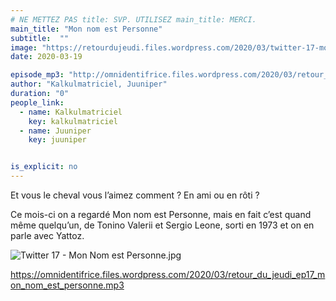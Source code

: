 ```yaml
---
# NE METTEZ PAS title: SVP. UTILISEZ main_title: MERCI.
main_title: "Mon nom est Personne"
subtitle:  ""
image: "https://retourdujeudi.files.wordpress.com/2020/03/twitter-17-mon-nom-est-personne-1.jpg"
date: 2020-03-19

episode_mp3: "http://omnidentifrice.files.wordpress.com/2020/03/retour_du_jeudi_ep17_mon_nom_est_personne.mp3"
author: "Kalkulmatriciel, Juuniper"
duration: "0"
people_link: 
  - name: Kalkulmatriciel
    key: kalkulmatriciel
  - name: Juuniper
    key: juuniper


is_explicit: no
---
```


<PodcastHeader/>

<!-- ECRIRE LA DESCRIPTION DE L'EPISODE SOUS CETTE LIGNE -->
<p>Et vous le cheval vous l’aimez comment ? En ami ou en rôti ?</p>
<p>Ce mois-ci on a regardé Mon nom est Personne, mais en fait c’est quand même quelqu’un, de Tonino Valerii et Sergio Leone, sorti en 1973 et on en parle avec Yattoz.</p>
<p><img src="https://retourdujeudi.files.wordpress.com/2020/03/twitter-17-mon-nom-est-personne-1.jpg" alt="Twitter 17 - Mon Nom est Personne.jpg"></p>
<p><a href="https://omnidentifrice.files.wordpress.com/2020/03/retour_du_jeudi_ep17_mon_nom_est_personne.mp3" rel="nofollow">https://omnidentifrice.files.wordpress.com/2020/03/retour_du_jeudi_ep17_mon_nom_est_personne.mp3</a></p>


